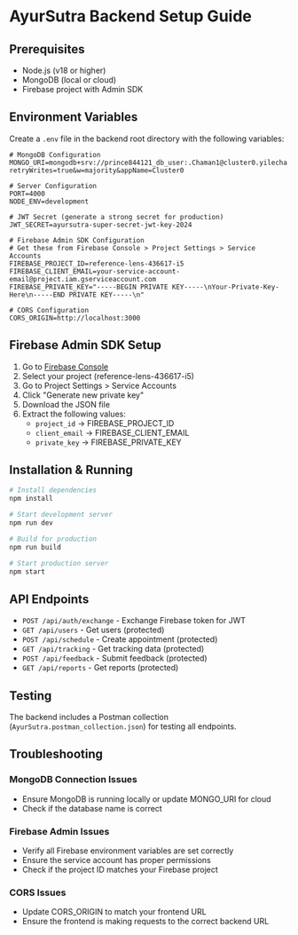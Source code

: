 # AyurSutra Backend Setup Guide

## Prerequisites

- Node.js (v18 or higher)
- MongoDB (local or cloud)
- Firebase project with Admin SDK

## Environment Variables

Create a `.env` file in the backend root directory with the following variables:

```env
# MongoDB Configuration
MONGO_URI=mongodb+srv://prince844121_db_user:.Chaman1@cluster0.yilecha.mongodb.net/?retryWrites=true&w=majority&appName=Cluster0

# Server Configuration
PORT=4000
NODE_ENV=development

# JWT Secret (generate a strong secret for production)
JWT_SECRET=ayursutra-super-secret-jwt-key-2024

# Firebase Admin SDK Configuration
# Get these from Firebase Console > Project Settings > Service Accounts
FIREBASE_PROJECT_ID=reference-lens-436617-i5
FIREBASE_CLIENT_EMAIL=your-service-account-email@project.iam.gserviceaccount.com
FIREBASE_PRIVATE_KEY="-----BEGIN PRIVATE KEY-----\nYour-Private-Key-Here\n-----END PRIVATE KEY-----\n"

# CORS Configuration
CORS_ORIGIN=http://localhost:3000
```

## Firebase Admin SDK Setup

1. Go to [Firebase Console](https://console.firebase.google.com/)
2. Select your project (reference-lens-436617-i5)
3. Go to Project Settings > Service Accounts
4. Click "Generate new private key"
5. Download the JSON file
6. Extract the following values:
   - `project_id` → FIREBASE_PROJECT_ID
   - `client_email` → FIREBASE_CLIENT_EMAIL
   - `private_key` → FIREBASE_PRIVATE_KEY

## Installation & Running

```bash
# Install dependencies
npm install

# Start development server
npm run dev

# Build for production
npm run build

# Start production server
npm start
```

## API Endpoints

- `POST /api/auth/exchange` - Exchange Firebase token for JWT
- `GET /api/users` - Get users (protected)
- `POST /api/schedule` - Create appointment (protected)
- `GET /api/tracking` - Get tracking data (protected)
- `POST /api/feedback` - Submit feedback (protected)
- `GET /api/reports` - Get reports (protected)

## Testing

The backend includes a Postman collection (`AyurSutra.postman_collection.json`) for testing all endpoints.

## Troubleshooting

### MongoDB Connection Issues

- Ensure MongoDB is running locally or update MONGO_URI for cloud
- Check if the database name is correct

### Firebase Admin Issues

- Verify all Firebase environment variables are set correctly
- Ensure the service account has proper permissions
- Check if the project ID matches your Firebase project

### CORS Issues

- Update CORS_ORIGIN to match your frontend URL
- Ensure the frontend is making requests to the correct backend URL
